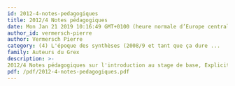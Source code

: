 ```yaml
---
id: 2012-4-notes-pedagogiques
title: 2012/4 Notes pédagogiques
date: Mon Jan 21 2019 10:16:49 GMT+0100 (heure normale d’Europe centrale)
author_id: vermersch-pierre
author: Vermersch Pierre
category: (4) L'époque des synthèses (2008/9 et tant que ça dure ...
family: Auteurs du Grex
description: >-
2012/4 Notes pédagogiques sur l'introduction au stage de base, Expliciter, 95, 60-71 
pdf: /pdf/2012-4-notes-pedagogiques.pdf
---
```

